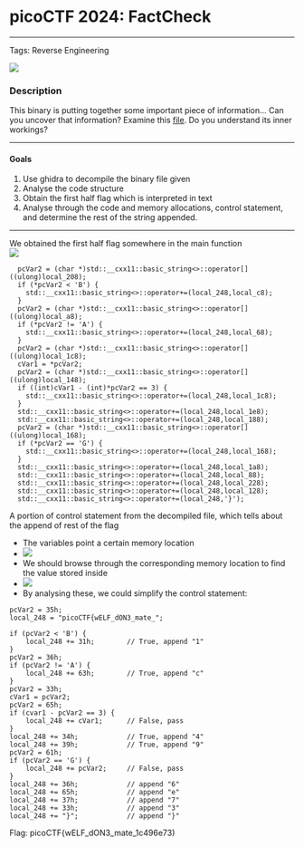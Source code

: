 
# picoCTF 2024: FactCheck
---
Tags: Reverse Engineering

![](/Reverse_Engineering/FactCheck/img/question.png)

### Description
This binary is putting together some important piece of information... Can you uncover that information? Examine this [file](https://artifacts.picoctf.net/c_titan/188/bin). Do you understand its inner workings?

---
#### Goals
1. Use ghidra to decompile the binary file given
2. Analyse the code structure
3. Obtain the first half flag which is interpreted in text
4. Analyse through the code and memory allocations, control statement, and determine the rest of the string appended.
---
We obtained the first half flag somewhere in the main function  
![](/Reverse_Engineering/FactCheck/img/firstHalf.png)  

```
  pcVar2 = (char *)std::__cxx11::basic_string<>::operator[]((ulong)local_208);
  if (*pcVar2 < 'B') {
    std::__cxx11::basic_string<>::operator+=(local_248,local_c8);
  }
  pcVar2 = (char *)std::__cxx11::basic_string<>::operator[]((ulong)local_a8);
  if (*pcVar2 != 'A') {
    std::__cxx11::basic_string<>::operator+=(local_248,local_68);
  }
  pcVar2 = (char *)std::__cxx11::basic_string<>::operator[]((ulong)local_1c8);
  cVar1 = *pcVar2;
  pcVar2 = (char *)std::__cxx11::basic_string<>::operator[]((ulong)local_148);
  if ((int)cVar1 - (int)*pcVar2 == 3) {
    std::__cxx11::basic_string<>::operator+=(local_248,local_1c8);
  }
  std::__cxx11::basic_string<>::operator+=(local_248,local_1e8);
  std::__cxx11::basic_string<>::operator+=(local_248,local_188);
  pcVar2 = (char *)std::__cxx11::basic_string<>::operator[]((ulong)local_168);
  if (*pcVar2 == 'G') {
    std::__cxx11::basic_string<>::operator+=(local_248,local_168);
  }
  std::__cxx11::basic_string<>::operator+=(local_248,local_1a8);
  std::__cxx11::basic_string<>::operator+=(local_248,local_88);
  std::__cxx11::basic_string<>::operator+=(local_248,local_228);
  std::__cxx11::basic_string<>::operator+=(local_248,local_128);
  std::__cxx11::basic_string<>::operator+=(local_248,'}');
```
A portion of control statement from the decompiled file, which tells about the append of rest of the flag
- The variables point a certain memory location
- ![](/Reverse_Engineering/FactCheck/img/address.png)
- We should browse through the corresponding memory location to find the value stored inside
- ![](/Reverse_Engineering/FactCheck/img/memoryLocation.png)
- By analysing these, we could simplify the control statement:
```
pcVar2 = 35h;
local_248 = "picoCTF{wELF_dON3_mate_";

if (pcVar2 < 'B') {
	local_248 += 31h;        // True, append "1"
}
pcVar2 = 36h;
if (pcVar2 != 'A') {
	local_248 += 63h;        // True, append "c"
}
pcVar2 = 33h;
cVar1 = pcVar2;
pcVar2 = 65h;
if (cvar1 - pcVar2 == 3) {
	local_248 += cVar1;      // False, pass
}
local_248 += 34h;            // True, append "4"
local_248 += 39h;            // True, append "9"
pcVar2 = 61h;
if (pcVar2 == 'G') {
	local_248 += pcVar2;     // False, pass
}
local_248 += 36h;            // append "6"
local_248 += 65h;            // append "e"
local_248 += 37h;            // append "7"
local_248 += 33h;            // append "3"
local_248 += "}";            // append "}"
```

Flag: picoCTF{wELF_dON3_mate_1c496e73)